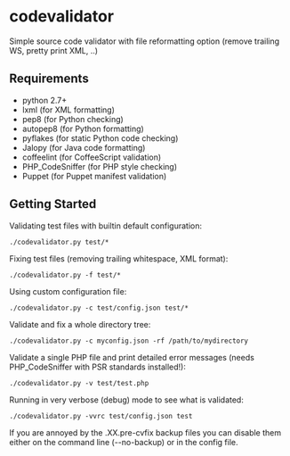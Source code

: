 codevalidator
=============

Simple source code validator with file reformatting option (remove trailing WS, pretty print XML, ..)

Requirements
------------

* python 2.7+
* lxml (for XML formatting)
* pep8 (for Python checking)
* autopep8 (for Python formatting)
* pyflakes (for static Python code checking)
* Jalopy (for Java code formatting)
* coffeelint (for CoffeeScript validation)
* PHP_CodeSniffer (for PHP style checking)
* Puppet (for Puppet manifest validation)

Getting Started
---------------

Validating test files with builtin default configuration:

    ./codevalidator.py test/*

Fixing test files (removing trailing whitespace, XML format):

    ./codevalidator.py -f test/*

Using custom configuration file:

    ./codevalidator.py -c test/config.json test/*

Validate and fix a whole directory tree:

    ./codevalidator.py -c myconfig.json -rf /path/to/mydirectory

Validate a single PHP file and print detailed error messages (needs PHP_CodeSniffer with PSR standards installed!):

    ./codevalidator.py -v test/test.php

Running in very verbose (debug) mode to see what is validated:

    ./codevalidator.py -vvrc test/config.json test


If you are annoyed by the .XX.pre-cvfix backup files you can disable them either on the command line (--no-backup) or in the config file.
